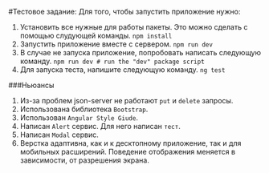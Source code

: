 #Тестовое задание: 
Для того, чтобы запустить приложение нужно:
1. Установить все нужные для работы пакеты. Это можно сделать с помощью слудующей команды.
`npm install`
2. Запустить приложение вместе с сервером.
`npm run dev`
3. В случае не запуска приложение, попробовать написать следующую команду.
`npm run dev # run the "dev" package script`
4. Для запуска теста, напишите следующую команду.
`ng test`

   
###Ньюансы
1. Из-за проблем json-server не работают `put` и `delete` запросы.
2. Использована библиотека `Bootstrap`.
3. Использован `Angular Style Giude`.
4. Написан `Alert` сервис. Для него написан `тест`.
5. Написан `Modal` сервис.
6. Верстка адаптивна, как и к десктопному приложение, так и для мобильных расширений. Поведение отображения меняется в зависимости, от разрешения экрана.
